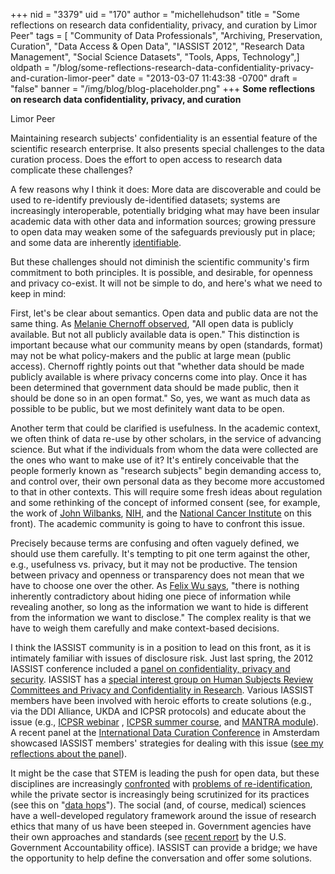 +++
nid = "3379"
uid = "170"
author = "michellehudson"
title = "Some reflections on research data confidentiality, privacy, and curation by Limor Peer"
tags = [ "Community of Data Professionals", "Archiving, Preservation, Curation", "Data Access & Open Data", "IASSIST 2012", "Research Data Management", "Social Science Datasets", "Tools, Apps, Technology",]
oldpath = "/blog/some-reflections-research-data-confidentiality-privacy-and-curation-limor-peer"
date = "2013-03-07 11:43:38 -0700"
draft = "false"
banner = "/img/blog/blog-placeholder.png"
+++
**Some reflections on research data confidentiality, privacy, and
curation**

Limor Peer

Maintaining research subjects' confidentiality is an essential feature
of the scientific research enterprise. It also presents special
challenges to the data curation process. Does the effort to open access
to research data complicate these challenges?

A few reasons why I think it does: More data are discoverable and could
be used to re-identify previously de-identified datasets; systems are
increasingly interoperable, potentially bridging what may have been
insular academic data with other data and information sources; growing
pressure to open data may weaken some of the safeguards previously put
in place; and some data are inherently
[identifiable](http://www.personalgenomes.org/considerations.html). 

But these challenges should not diminish the scientific community's firm
commitment to both principles. It is possible, and desirable, for
openness and privacy co-exist. It will not be simple to do, and here's
what we need to keep in mind:

First, let's be clear about semantics. Open data and public data are not
the same thing. As [Melanie Chernoff
observed](http://opensource.com/government/10/12/what-%E2%80%9Copen-data%E2%80%9D-means-%E2%80%93-and-what-it-doesn%E2%80%99t#comment-3001),
"All open data is publicly available. But not all publicly available
data is open." This distinction is important because what our community
means by open (standards, format) may not be what policy-makers and the
public at large mean (public access). Chernoff rightly points out that
"whether data should be made publicly available is where privacy
concerns come into play. Once it has been determined that government
data should be made public, then it should be done so in an open
format." So, yes, we want as much data as possible to be public, but we
most definitely want data to be open.

Another term that could be clarified is usefulness. In the academic
context, we often think of data re-use by other scholars, in the service
of advancing science. But what if the individuals from whom the data
were collected are the ones who want to make use of it? It's entirely
conceivable that the people formerly known as "research subjects" begin
demanding access to, and control over, their own personal data as they
become more accustomed to that in other contexts. This will require some
fresh ideas about regulation and some rethinking of the concept of
informed consent (see, for example, the work of [John
Wilbanks](http://weconsent.us/informed-consent/),
[NIH](http://www.ncbi.nlm.nih.gov/pmc/articles/PMC3216676/), and the
[National Cancer
Institute](http://epi.grants.cancer.gov/workshops/identifiability/think-tank-summary.pdf)
on this front). The academic community is going to have to confront this
issue.

Precisely because terms are confusing and often vaguely defined, we
should use them carefully. It's tempting to pit one term against the
other, e.g., usefulness vs. privacy, but it may not be productive. The
tension between privacy and openness or transparency does not mean that
we have to choose one over the other. As [Felix Wu
says](http://papers.ssrn.com/sol3/papers.cfm?abstract_id=2031808),
"there is nothing inherently contradictory about hiding one piece of
information while revealing another, so long as the information we want
to hide is different from the information we want to disclose." The
complex reality is that we have to weigh them carefully and make
context-based decisions.

I think the IASSIST community is in a position to lead on this front, as
it is intimately familiar with issues of disclosure risk. Just last
spring, the 2012 IASSIST conference included a [panel on
confidentiality, privacy and
security](http://www.iassist2012.org/indexfolder/program/index.php?show=session:N).
IASSIST has a [special interest group on Human Subjects Review
Committees and Privacy and Confidentiality in
Research](http://iassistdata.org/about/committees.html#interest).
Various IASSIST members have been involved with heroic efforts to create
solutions (e.g., via the DDI Alliance, UKDA and ICPSR protocols) and
educate about the issue (e.g., [ICPSR
webinar](http://www.disc.wisc.edu/discnews/index.php/archives/140) ,
[ICPSR summer
course](http://www.icpsr.umich.edu/icpsrweb/sumprog/courses/0115), and
[MANTRA module](http://datalib.edina.ac.uk/mantra/dataprotection.html)).
A recent panel at the [International Data Curation
Conference](http://www.dcc.ac.uk/events/idcc13/programme-presentations)
in Amsterdam showcased IASSIST members' strategies for dealing with this
issue ([see my reflections about the
panel](http://www.dcc.ac.uk/blog/idcc13-panel-confidentiality-and-open-access-research-data)).

It might be the case that STEM is leading the push for open data, but
these disciplines are increasingly
[confronted](http://www.nature.com/news/genetic-privacy-needs-a-more-nuanced-approach-1.12363)
with [problems of
re-identification](http://www.nytimes.com/2013/01/18/health/search-of-dna-sequences-reveals-full-identities.html?_r=2&),
while the private sector is increasingly being scrutinized for its
practices (see this on "[data
hops](http://www.mediapost.com/publications/article/194073/suicide-by-cookies.html#axzz2Lp3rwl8B)").
The social (and, of course, medical) sciences have a well-developed
regulatory framework around the issue of research ethics that many of us
have been steeped in. Government agencies have their own approaches and
standards (see [recent report](http://www.gao.gov/products/GAO-13-106)
by the U.S. Government Accountability office). IASSIST can provide a
bridge; we have the opportunity to help define the conversation and
offer some solutions.

